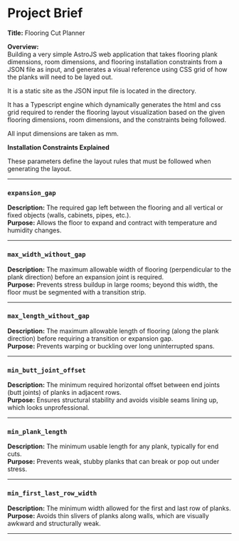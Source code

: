 # Project Brief

**Title:** Flooring Cut Planner

**Overview:**  
Building a very simple AstroJS web application that takes flooring plank dimensions, room dimensions, and flooring installation constraints from a JSON file as input, and generates a visual reference using CSS grid of how the planks will need to be layed out.

It is a static site as the JSON input file is located in the directory.

It has a Typescript engine which dynamically generates the html and css grid required to render the flooring layout visualization based on the given flooring dimensions, room dimensions, and the constraints being followed.

All input dimensions are taken as mm.


**Installation Constraints Explained**

These parameters define the layout rules that must be followed when generating the layout.

---

### `expansion_gap`  
**Description:** The required gap left between the flooring and all vertical or fixed objects (walls, cabinets, pipes, etc.).  
**Purpose:** Allows the floor to expand and contract with temperature and humidity changes.  

---

### `max_width_without_gap`  
**Description:** The maximum allowable width of flooring (perpendicular to the plank direction) before an expansion joint is required.  
**Purpose:** Prevents stress buildup in large rooms; beyond this width, the floor must be segmented with a transition strip.  

---

### `max_length_without_gap`  
**Description:** The maximum allowable length of flooring (along the plank direction) before requiring a transition or expansion gap.  
**Purpose:** Prevents warping or buckling over long uninterrupted spans.  

---

### `min_butt_joint_offset`   
**Description:** The minimum required horizontal offset between end joints (butt joints) of planks in adjacent rows.  
**Purpose:** Ensures structural stability and avoids visible seams lining up, which looks unprofessional.  

---

### `min_plank_length`  
**Description:** The minimum usable length for any plank, typically for end cuts.  
**Purpose:** Prevents weak, stubby planks that can break or pop out under stress.  

---

### `min_first_last_row_width`  
**Description:** The minimum width allowed for the first and last row of planks.  
**Purpose:** Avoids thin slivers of planks along walls, which are visually awkward and structurally weak.  

---
